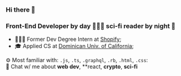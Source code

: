 ### Hi there 👋

### Front-End Developer by day 🧑🏻‍💻 sci-fi reader by night 📖

- 🧑🏻‍💻 Former Dev Degree Intern at [Shopify](https://devdegree.ca/);<br>
- 🎓 Applied CS at [Dominican Univ. of California](https://github.com/tech-at-DU);<br>

⚙️ Most familiar with: `.js`, `.ts`, `.graphql`, `.rb`, `.html`, `.css`:<br>
💬 Chat w/ me about **web dev**, **react, **crypto**, **sci-fi**


<!--
**paul-fletes/paul-fletes** is a ✨ _special_ ✨ repository because its `README.md` (this file) appears on your GitHub profile.

Here are some ideas to get you started:

- 🔭 I’m currently working on ...
- 🌱 I’m currently learning ...
- 👯 I’m looking to collaborate on ...
- 🤔 I’m looking for help with ...
- 💬 Ask me about ...
- 📫 How to reach me: ...
- 😄 Pronouns: ...
- ⚡ Fun fact: ...
-->
